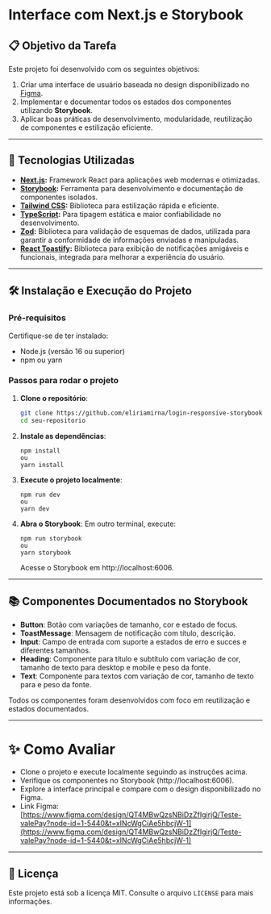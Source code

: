 # Interface com Next.js e Storybook

## 📋 **Objetivo da Tarefa**

Este projeto foi desenvolvido com os seguintes objetivos:
1. Criar uma interface de usuário baseada no design disponibilizado no [Figma](#).
2. Implementar e documentar todos os estados dos componentes utilizando **Storybook**.
3. Aplicar boas práticas de desenvolvimento, modularidade, reutilização de componentes e estilização eficiente.

---

## 🚀 **Tecnologias Utilizadas**

- **[Next.js](https://nextjs.org/):** Framework React para aplicações web modernas e otimizadas.
- **[Storybook](https://storybook.js.org/):** Ferramenta para desenvolvimento e documentação de componentes isolados.
- **[Tailwind CSS](https://tailwindcss.com/):** Biblioteca para estilização rápida e eficiente.
- **[TypeScript](https://www.typescriptlang.org/):** Para tipagem estática e maior confiabilidade no desenvolvimento.
-  **[Zod](https://zod.dev/):**  Biblioteca para validação de esquemas de dados, utilizada para garantir a conformidade de informações enviadas e manipuladas. 
- **[React Toastify](https://www.npmjs.com/package/react-toastify):** Biblioteca para exibição de notificações amigáveis e funcionais, integrada para melhorar a experiência do usuário.

---

## 🛠️ **Instalação e Execução do Projeto**

### **Pré-requisitos**
Certifique-se de ter instalado:
- Node.js (versão 16 ou superior)
- npm ou yarn

### **Passos para rodar o projeto**

1. **Clone o repositório**:
   ```bash
   git clone https://github.com/eliriamirna/login-responsive-storybook
   cd seu-repositorio

2. **Instale as dependências**:
	```
	npm install
	ou
	yarn install
	```
3. **Execute o projeto localmente**:
	```
	npm run dev 
	ou
	yarn dev
	```
4. **Abra o Storybook**: Em outro terminal, execute:
	```
	npm run storybook
	ou
	yarn storybook
	```
	Acesse o Storybook em http://localhost:6006.
	
---
## 📚 **Componentes Documentados no Storybook**

-   **Button**: Botão com variações de tamanho, cor e estado de focus.
-   **ToastMessage**: Mensagem de notificação com título, descrição.
-   **Input**: Campo de entrada com suporte a estados de erro e succes e diferentes tamanhos.
-   **Heading**: Componente para título e subtítulo com variação de cor, tamanho de texto para desktop e mobile e peso da fonte.
-  **Text**: Componente para textos com variação de cor, tamanho de texto para e peso da fonte.

Todos os componentes foram desenvolvidos com foco em reutilização e estados documentados.

---

# ✨ **Como Avaliar**

-   Clone o projeto e execute localmente seguindo as instruções acima.
-   Verifique os componentes no Storybook (http://localhost:6006).
-   Explore a interface principal e compare com o design disponibilizado no Figma.
- Link Figma: [https://www.figma.com/design/QT4MBwQzsNBiDzZfIgirjQ/Teste-valePay?node-id=1-5440&t=xINcWgCiAe5hbcjW-1](https://www.figma.com/design/QT4MBwQzsNBiDzZfIgirjQ/Teste-valePay?node-id=1-5440&t=xINcWgCiAe5hbcjW-1)

---
## 📄 **Licença**

Este projeto está sob a licença MIT. Consulte o arquivo `LICENSE` para mais informações.